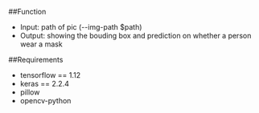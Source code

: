 ##Function
- Input: path of pic (--img-path $path)
- Output: showing the bouding box and prediction on whether a person wear a mask

##Requirements
- tensorflow == 1.12
- keras == 2.2.4
- pillow
- opencv-python